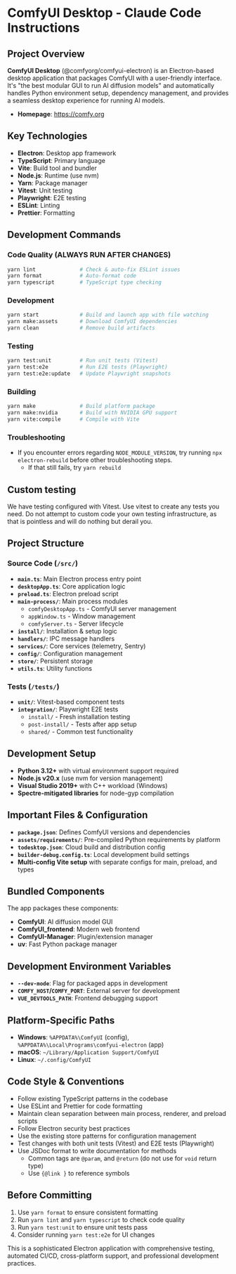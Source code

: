 # ComfyUI Desktop - Claude Code Instructions

## Project Overview

**ComfyUI Desktop** (@comfyorg/comfyui-electron) is an Electron-based desktop application that packages ComfyUI with a user-friendly interface. It's "the best modular GUI to run AI diffusion models" and automatically handles Python environment setup, dependency management, and provides a seamless desktop experience for running AI models.

- **Homepage**: https://comfy.org

## Key Technologies

- **Electron**: Desktop app framework
- **TypeScript**: Primary language
- **Vite**: Build tool and bundler
- **Node.js**: Runtime (use nvm)
- **Yarn**: Package manager
- **Vitest**: Unit testing
- **Playwright**: E2E testing
- **ESLint**: Linting
- **Prettier**: Formatting

## Development Commands

### Code Quality (ALWAYS RUN AFTER CHANGES)

```bash
yarn lint              # Check & auto-fix ESLint issues
yarn format            # Auto-format code
yarn typescript        # TypeScript type checking
```

### Development

```bash
yarn start             # Build and launch app with file watching
yarn make:assets       # Download ComfyUI dependencies
yarn clean             # Remove build artifacts
```

### Testing

```bash
yarn test:unit         # Run unit tests (Vitest)
yarn test:e2e          # Run E2E tests (Playwright)
yarn test:e2e:update   # Update Playwright snapshots
```

### Building

```bash
yarn make              # Build platform package
yarn make:nvidia       # Build with NVIDIA GPU support
yarn vite:compile      # Compile with Vite
```

### Troubleshooting

- If you encounter errors regarding `NODE_MODULE_VERSION`, try running `npx electron-rebuild` before other troubleshooting steps.
  - If that still fails, try `yarn rebuild`

## Custom testing

We have testing configured with Vitest. Use vitest to create any tests you need. Do not attempt to custom code your own testing infrastructure, as that is pointless and will do nothing but derail you.

## Project Structure

### Source Code (`/src/`)

- **`main.ts`**: Main Electron process entry point
- **`desktopApp.ts`**: Core application logic
- **`preload.ts`**: Electron preload script
- **`main-process/`**: Main process modules
  - `comfyDesktopApp.ts` - ComfyUI server management
  - `appWindow.ts` - Window management
  - `comfyServer.ts` - Server lifecycle
- **`install/`**: Installation & setup logic
- **`handlers/`**: IPC message handlers
- **`services/`**: Core services (telemetry, Sentry)
- **`config/`**: Configuration management
- **`store/`**: Persistent storage
- **`utils.ts`**: Utility functions

### Tests (`/tests/`)

- **`unit/`**: Vitest-based component tests
- **`integration/`**: Playwright E2E tests
  - `install/` - Fresh installation testing
  - `post-install/` - Tests after app setup
  - `shared/` - Common test functionality

## Development Setup

- **Python 3.12+** with virtual environment support required
- **Node.js v20.x** (use nvm for version management)
- **Visual Studio 2019+** with C++ workload (Windows)
- **Spectre-mitigated libraries** for node-gyp compilation

## Important Files & Configuration

- **`package.json`**: Defines ComfyUI versions and dependencies
- **`assets/requirements/`**: Pre-compiled Python requirements by platform
- **`todesktop.json`**: Cloud build and distribution config
- **`builder-debug.config.ts`**: Local development build settings
- **Multi-config Vite setup** with separate configs for main, preload, and types

## Bundled Components

The app packages these components:

- **ComfyUI**: AI diffusion model GUI
- **ComfyUI_frontend**: Modern web frontend
- **ComfyUI-Manager**: Plugin/extension manager
- **uv**: Fast Python package manager

## Development Environment Variables

- **`--dev-mode`**: Flag for packaged apps in development
- **`COMFY_HOST`/`COMFY_PORT`**: External server for development
- **`VUE_DEVTOOLS_PATH`**: Frontend debugging support

## Platform-Specific Paths

- **Windows**: `%APPDATA%\ComfyUI` (config), `%APPDATA%\Local\Programs\comfyui-electron` (app)
- **macOS**: `~/Library/Application Support/ComfyUI`
- **Linux**: `~/.config/ComfyUI`

## Code Style & Conventions

- Follow existing TypeScript patterns in the codebase
- Use ESLint and Prettier for code formatting
- Maintain clean separation between main process, renderer, and preload scripts
- Follow Electron security best practices
- Use the existing store patterns for configuration management
- Test changes with both unit tests (Vitest) and E2E tests (Playwright)
- Use JSDoc format to write documentation for methods
  - Common tags are `@param`, and `@return` (do not use for `void` return type)
  - Use `{@link }` to reference symbols

## Before Committing

1. Use `yarn format` to ensure consistent formatting
1. Run `yarn lint` and `yarn typescript` to check code quality
1. Run `yarn test:unit` to ensure unit tests pass
1. Consider running `yarn test:e2e` for UI changes

This is a sophisticated Electron application with comprehensive testing, automated CI/CD, cross-platform support, and professional development practices.
